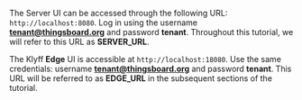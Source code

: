 The Server UI can be accessed through the following URL: `http://localhost:8080`.
Log in using the username **tenant@thingsboard.org** and password **tenant**.
Throughout this tutorial, we will refer to this URL as **SERVER_URL**.

The Klyff **Edge** UI is accessible at `http://localhost:18080`.
Use the same credentials: username **tenant@thingsboard.org** and password **tenant**.
This URL will be referred to as **EDGE_URL** in the subsequent sections of the tutorial.
